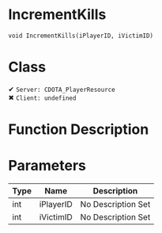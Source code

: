 # IncrementKills
```
void IncrementKills(iPlayerID, iVictimID)
```
# Class
✔ `Server: CDOTA_PlayerResource`  
✖ `Client: undefined`  

# Function Description

# Parameters
Type|Name|Description
--|--|--
int|iPlayerID|No Description Set
int|iVictimID|No Description Set
